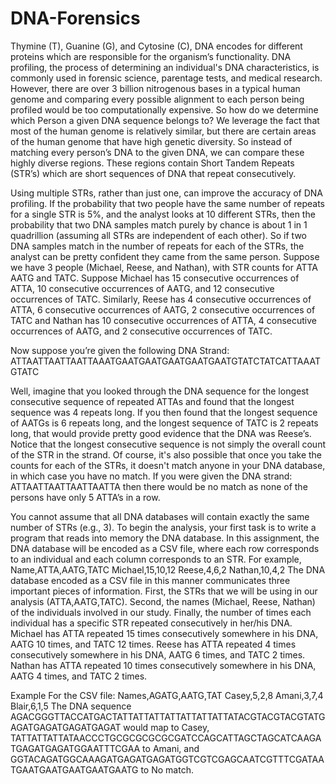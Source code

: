 # DNA-Forensics
Thymine (T), Guanine (G), and Cytosine (C), DNA encodes for different proteins which are responsible for the
organism’s functionality. DNA profiling, the process of determining an individual's DNA characteristics, is
commonly used in forensic science, parentage tests, and medical research. However, there are over 3 billion
nitrogenous bases in a typical human genome and comparing every possible alignment to each person being
profiled would be too computationally expensive. So how do we determine which Person a given DNA sequence
belongs to? We leverage the fact that most of the human genome is relatively similar, but there are certain areas
of the human genome that have high genetic diversity. So instead of matching every person’s DNA to the given
DNA, we can compare these highly diverse regions. These regions contain Short Tandem Repeats (STR’s) which
are short sequences of DNA that repeat consecutively.

Using multiple STRs, rather than just one, can improve the accuracy of DNA profiling. If the probability that two
people have the same number of repeats for a single STR is 5%, and the analyst looks at 10 different STRs, then
the probability that two DNA samples match purely by chance is about 1 in 1 quadrillion (assuming all STRs are
independent of each other). So if two DNA samples match in the number of repeats for each of the STRs, the
analyst can be pretty confident they came from the same person.
Suppose we have 3 people (Michael, Reese, and Nathan), with STR counts for ATTA AATG and TATC. Suppose
Michael has 15 consecutive occurrences of ATTA, 10 consecutive occurrences of AATG, and 12 consecutive
occurrences of TATC. Similarly, Reese has 4 consecutive occurrences of ATTA, 6 consecutive occurrences of AATG,
2 consecutive occurrences of TATC and Nathan has 10 consecutive occurrences of ATTA, 4 consecutive
occurrences of AATG, and 2 consecutive occurrences of TATC.

Now suppose you’re given the following DNA Strand:
ATTAATTAATTAATTAAATGAATGAATGAATGAATGAATGTATCTATCATTAAATGTATC

Well, imagine that you looked through the DNA sequence for the longest consecutive sequence of repeated
ATTAs and found that the longest sequence was 4 repeats long. If you then found that the longest sequence of
AATGs is 6 repeats long, and the longest sequence of TATC is 2 repeats long, that would provide pretty good
evidence that the DNA was Reese’s. Notice that the longest consecutive sequence is not simply the overall
count of the STR in the strand.
Of course, it's also possible that once you take the counts for each of the STRs, it doesn't match anyone in your
DNA database, in which case you have no match. If you were given the DNA strand:
ATTAATTAATTAATTAATTA
then there would be no match as none of the persons have only 5 ATTA’s in a row.

 You cannot assume that all DNA databases will contain exactly the same number of STRs (e.g., 3).
To begin the analysis, your first task is to write a program that reads into memory the DNA database. In this
assignment, the DNA database will be encoded as a CSV file, where each row corresponds to an individual and
each column corresponds to an STR. For example,
 Name,ATTA,AATG,TATC
 Michael,15,10,12
 Reese,4,6,2
 Nathan,10,4,2
The DNA database encoded as a CSV file in this manner communicates three important pieces of information.
First, the STRs that we will be using in our analysis (ATTA,AATG,TATC). Second, the names (Michael, Reese, Nathan)
of the individuals involved in our study. Finally, the number of times each individual has a specific STR repeated
consecutively in her/his DNA. Michael has ATTA repeated 15 times consecutively somewhere in his DNA, AATG 10
times, and TATC 12 times. Reese has ATTA repeated 4 times consecutively somewhere in his DNA, AATG 6 times,
and TATC 2 times. Nathan has ATTA repeated 10 times consecutively somewhere in his DNA, AATG 4 times, and
TATC 2 times.

Example
For the CSV file:
Names,AGATG,AATG,TAT
Casey,5,2,8
Amani,3,7,4
Blair,6,1,5
The DNA sequence
AGACGGGTTACCATGACTATTATTATTATTATTATTATTATACGTACGTACGTATGAGATGAGATGAGATGAGAT
would map to Casey,
TATTATTATTATAACCCTGCGCGCGCGCGATCCAGCATTAGCTAGCATCAAGATGAGATGAGATGGAATTTCGAA
to Amani, and
GGTACAGATGGCAAAGATGAGATGAGATGGTCGTCGAGCAATCGTTTCGATAATGAATGAATGAATGAATGAATG
to No match.
